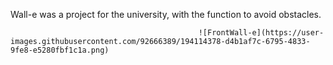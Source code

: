 Wall-e was a project for the university, with the function to avoid obstacles.

                                              ![FrontWall-e](https://user-images.githubusercontent.com/92666389/194114378-d4b1af7c-6795-4833-9fe8-e5280fbf1c1a.png)

